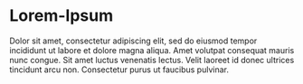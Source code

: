 # Lorem-Ipsum
Dolor sit amet, consectetur adipiscing elit, sed do eiusmod tempor incididunt ut labore et dolore magna aliqua. Amet volutpat consequat mauris nunc congue. Sit amet luctus venenatis lectus. Velit laoreet id donec ultrices tincidunt arcu non. Consectetur purus ut faucibus pulvinar.
